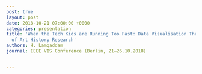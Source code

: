 ```yaml
---
post: true
layout: post
date: 2018-10-21 07:00:00 +0000
categories: presentation
title: 'When the Tech Kids are Running Too Fast: Data Visualisation Through the Lens
  of Art History Research'
authors: H. Lamqaddam
journal: IEEE VIS Conference (Berlin, 21–26.10.2018)


---
```

